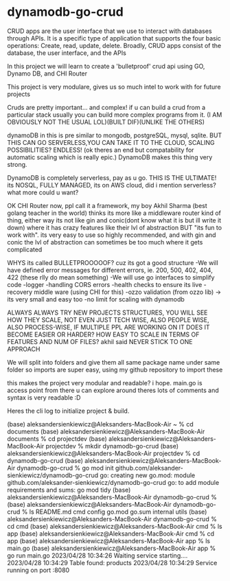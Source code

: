 # dynamodb-go-crud
 
CRUD apps are the user interface that we use to interact with databases through APIs. It is a specific type of application that supports the four basic operations: Create, read, update, delete. Broadly, CRUD apps consist of the database, the user interface, and the APIs

In this project we will learn to create a 'bulletproof' crud api using GO, Dynamo DB, and CHI Router

This project is very modulare, gives us so much intel to work with for future projects 

Cruds are pretty important... and complex! if u can build a crud from a particular stack usually you can build more complex programs from it. (I AM OBVIOUSLY NOT THE USUAL LOL)(BUILT DIF)(UNLIKE THE OTHERS)

dynamoDB in this is pre similar to mongodb, postgreSQL, mysql, sqlite. BUT THIS CAN GO SERVERLESS,YOU CAN TAKE IT TO THE CLOUD, SCALING POSSIBILITIES? ENDLESS! (ok theres an end but compatability for automatic scaling which is really epic.)  DynamoDB makes this thing very strong.

DynamoDB is completely serverless, pay as u go. THIS IS THE ULTIMATE! its NOSQL, FULLY MANAGED, its on AWS cloud, did i mention serverless? what more could u want?

OK CHI Router now, ppl call it a framework, my boy Akhil Sharma (best golang teacher in the world) thinks its more like a middleware router kind of thing, either way its not like gin and conic(dont know what it is but ill write it down) where it has crazy features like their lvl of abstraction BUT "its fun to work with". its very easy to use so highly recommended, and with gin and conic the lvl of abstraction can sometimes be too much where it gets complicated 


WHYS its called BULLETPROOOOOF? cuz its got a good structure
-We will have defined error messages for different errors, ie. 200, 500, 402, 404, 422 (these rlly do mean something)
-We will use go interfaces to simplify code
-logger
-handling CORS errors
-health checks to ensure its live
-recovery middle ware (using CHI for this)
-ozzo validation (from ozzo lib) -> its very small and easy too
-no limit for scaling with dynamodb



ALWAYS ALWAYS TRY NEW PROJECTS STRUCTURES, YOU WILL SEE HOW THEY SCALE, NOT EVEN JUST TECH WISE, ALSO PEOPLE WISE, ALSO PROCESS-WISE, IF MULTIPLE PPL ARE WORKING ON IT DOES IT BECOME EASIER OR HARDER?
HOW EASY TO SCALE IN TERMS OF FEATURES AND NUM OF FILES?
akhil said NEVER STICK TO ONE APPROACH 


We will split into folders and give them all same package name under same folder so imports are super easy, using my github repository to import these 

this makes the project very modular and readable? i hope. main.go is access point from there u can explore around theres lots of comments and syntax is very readable :D 

Heres the cli log to initialize project & build.

(base) aleksandersienkiewicz@Aleksanders-MacBook-Air ~ % cd documents
(base) aleksandersienkiewicz@Aleksanders-MacBook-Air documents % cd projectdev
(base) aleksandersienkiewicz@Aleksanders-MacBook-Air projectdev % mkdir dynamodb-go-crud
(base) aleksandersienkiewicz@Aleksanders-MacBook-Air projectdev % cd dynamodb-go-crud
(base) aleksandersienkiewicz@Aleksanders-MacBook-Air dynamodb-go-crud % go mod init github.com/aleksander-sienkiewicz/dynamodb-go-crud
go: creating new go.mod: module github.com/aleksander-sienkiewicz/dynamodb-go-crud
go: to add module requirements and sums:
go mod tidy
(base) aleksandersienkiewicz@Aleksanders-MacBook-Air dynamodb-go-crud % 
(base) aleksandersienkiewicz@Aleksanders-MacBook-Air dynamodb-go-crud % ls
README.md	cmd		config		go.mod		go.sum		internal	utils
(base) aleksandersienkiewicz@Aleksanders-MacBook-Air dynamodb-go-crud % cd cmd
(base) aleksandersienkiewicz@Aleksanders-MacBook-Air cmd % ls
app
(base) aleksandersienkiewicz@Aleksanders-MacBook-Air cmd % cd app
(base) aleksandersienkiewicz@Aleksanders-MacBook-Air app % ls
main.go
(base) aleksandersienkiewicz@Aleksanders-MacBook-Air app % go run main.go
2023/04/28 10:34:26 Waiting service starting.... <nil>
2023/04/28 10:34:29 Table found: products
2023/04/28 10:34:29 Service running on port :8080 






